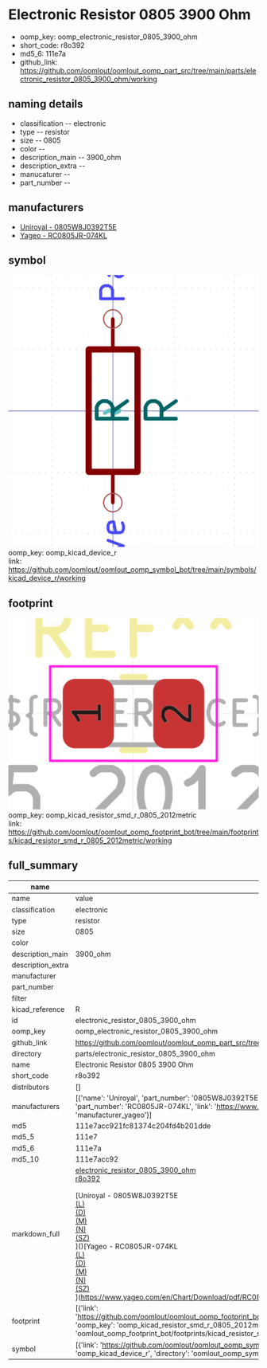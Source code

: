# Electronic Resistor 0805 3900 Ohm

  
* oomp_key: oomp_electronic_resistor_0805_3900_ohm 
* short_code: r8o392
* md5_6: 111e7a  
* github_link: https://github.com/oomlout/oomlout_oomp_part_src/tree/main/parts/electronic_resistor_0805_3900_ohm/working  
## naming details
* classification -- electronic
* type -- resistor
* size -- 0805
* color -- 
* description_main -- 3900_ohm
* description_extra -- 
* manucaturer -- 
* part_number -- 


## manufacturers
* [Uniroyal - 0805W8J0392T5E]()  
* [Yageo - RC0805JR-074KL](https://www.yageo.com/en/Chart/Download/pdf/RC0805JR-074KL)  

## symbol

![](symbol/0/working/working_600.png)  
oomp_key: oomp_kicad_device_r  
link: https://github.com/oomlout/oomlout_oomp_symbol_bot/tree/main/symbols/kicad_device_r/working  

## footprint

![](footprint/0/working/working_600.png)  
oomp_key: oomp_kicad_resistor_smd_r_0805_2012metric  
link: https://github.com/oomlout/oomlout_oomp_footprint_bot/tree/main/footprints/kicad_resistor_smd_r_0805_2012metric/working  

## full_summary
| name | value | 
| --- | --- | 
| name | value | 
| classification | electronic | 
| type | resistor | 
| size | 0805 | 
| color |  | 
| description_main | 3900_ohm | 
| description_extra |  | 
| manufacturer |  | 
| part_number |  | 
| filter |  | 
| kicad_reference | R | 
| id | electronic_resistor_0805_3900_ohm | 
| oomp_key | oomp_electronic_resistor_0805_3900_ohm | 
| github_link | https://github.com/oomlout/oomlout_oomp_part_src/tree/main/parts/electronic_resistor_0805_3900_ohm/working | 
| directory | parts/electronic_resistor_0805_3900_ohm | 
| name | Electronic Resistor 0805 3900 Ohm | 
| short_code | r8o392 | 
| distributors | [] | 
| manufacturers | [{'name': 'Uniroyal', 'part_number': '0805W8J0392T5E', 'link': '', 'id': 'manufacturer_uniroyal'}, {'name': 'Yageo', 'part_number': 'RC0805JR-074KL', 'link': 'https://www.yageo.com/en/Chart/Download/pdf/RC0805JR-074KL', 'id': 'manufacturer_yageo'}] | 
| md5 | 111e7acc921fc81374c204fd4b201dde | 
| md5_5 | 111e7 | 
| md5_6 | 111e7a | 
| md5_10 | 111e7acc92 | 
| markdown_full | [electronic_resistor_0805_3900_ohm](https://github.com/oomlout/oomlout_oomp_part_src/tree/main/parts/electronic_resistor_0805_3900_ohm/working)<br>[r8o392](https://github.com/oomlout/oomlout_oomp_part_src/tree/main/parts/electronic_resistor_0805_3900_ohm/working)<br><br>[Uniroyal - 0805W8J0392T5E<br>[(L)<br>](https://www.lcsc.com/search?q=0805W8J0392T5E)[(D)<br>](https://www.digikey.com/en/products?,keywords=0805W8J0392T5E)[(M)<br>](https://www.mouser.com/Search/Refine?Keyword=0805W8J0392T5E)[(N)<br>](https://www.newark.com/search?st=0805W8J0392T5E)[(SZ)<br>](https://so.szlcsc.com/global.html?k=0805W8J0392T5E)]()[Yageo - RC0805JR-074KL<br>[(L)<br>](https://www.lcsc.com/search?q=RC0805JR-074KL)[(D)<br>](https://www.digikey.com/en/products?,keywords=RC0805JR-074KL)[(M)<br>](https://www.mouser.com/Search/Refine?Keyword=RC0805JR-074KL)[(N)<br>](https://www.newark.com/search?st=RC0805JR-074KL)[(SZ)<br>](https://so.szlcsc.com/global.html?k=RC0805JR-074KL)](https://www.yageo.com/en/Chart/Download/pdf/RC0805JR-074KL) | 
| footprint | [{'link': 'https://github.com/oomlout/oomlout_oomp_footprint_bot/tree/main/foootprntss/kicad_resistor_smd_r_0805_2012metric', 'oomp_key': 'oomp_kicad_resistor_smd_r_0805_2012metric', 'directory': 'oomlout_oomp_footprint_bot/footprints/kicad_resistor_smd_r_0805_2012metric//working/working.kicad_mod'}] | 
| symbol | [{'link': 'https://github.com/oomlout/oomlout_oomp_symbol_bot/tree/main/symbols/kicad_device_r', 'oomp_key': 'oomp_kicad_device_r', 'directory': 'oomlout_oomp_symbol_bot/symbols/kicad_device_r//working/working.kicad_sym'}] | 
